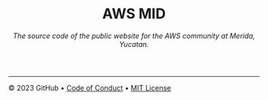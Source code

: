 <header>

# AWS MID

_The source code of the public website for the AWS community at Merida, Yucatan._

</header>

<footer>

---

&copy; 2023 GitHub &bull; [Code of Conduct](https://www.contributor-covenant.org/version/2/1/code_of_conduct/code_of_conduct.md) &bull; [MIT License](https://gh.io/mit)

</footer>
